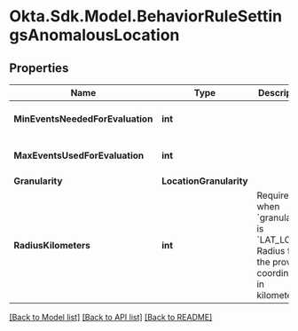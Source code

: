 # Okta.Sdk.Model.BehaviorRuleSettingsAnomalousLocation

## Properties

Name | Type | Description | Notes
------------ | ------------- | ------------- | -------------
**MinEventsNeededForEvaluation** | **int** |  | [optional] [default to 0]
**MaxEventsUsedForEvaluation** | **int** |  | [optional] [default to 20]
**Granularity** | **LocationGranularity** |  | 
**RadiusKilometers** | **int** | Required when &#x60;granularity&#x60; is &#x60;LAT_LONG&#x60;. Radius from the provided coordinates in kilometers. | [optional] 

[[Back to Model list]](../README.md#documentation-for-models) [[Back to API list]](../README.md#documentation-for-api-endpoints) [[Back to README]](../README.md)

